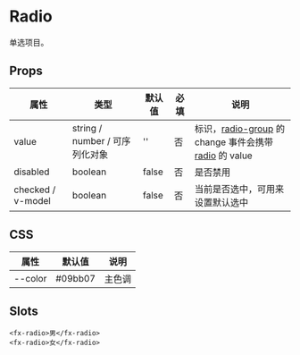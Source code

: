 # Radio

单选项目。

## Props

| 属性              | 类型                           | 默认值 | 必填 | 说明                                                                                                 |
| ----------------- | ------------------------------ | ------ | ---- | ---------------------------------------------------------------------------------------------------- |
| value             | string / number / 可序列化对象 | ''     | 否   | 标识，[radio-group](./README.RadioGroup.md) 的 change 事件会携带 [radio](./README.Radio.md) 的 value |
| disabled          | boolean                        | false  | 否   | 是否禁用                                                                                             |
| checked / v-model | boolean                        | false  | 否   | 当前是否选中，可用来设置默认选中                                                                     |

## CSS

| 属性    | 默认值  | 说明   |
| ------- | ------- | ------ |
| --color | #09bb07 | 主色调 |

## Slots

```
<fx-radio>男</fx-radio>
<fx-radio>女</fx-radio>
```
